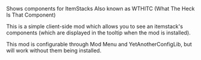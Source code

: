 Shows components for ItemStacks
Also known as WTHITC (What The Heck Is That Component)

This is a simple client-side mod which allows you to see an itemstack's components (which are displayed in the tooltip when the mod is installed).

This mod is configurable through Mod Menu and YetAnotherConfigLib, but will work without them being installed.